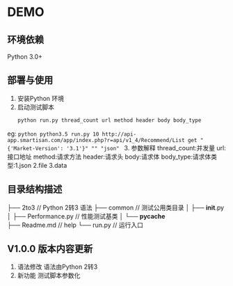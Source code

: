 DEMO
===========================

## 环境依赖
Python 3.0+

## 部署与使用
1. 安装Python 环境
2. 启动测试脚本
    ```python
   python run.py thread_count url method header body body_type
    ```
eg:
    ```python
    python3.5 run.py 10 http://api-app.smartisan.com/app/index.php?r=api/v1_4/Recommend/List get "{'Market-Version': '3.1'}" "" "json"
    ```
3. 参数解释
    thread_count:并发量
    url:接口地址
    method:请求方法
    header:请求头
    body:请求体
    body_type:请求体类型:1.json 2.file 3.data

## 目录结构描述
├── 2to3                        // Python 2转3 语法
├── common                      // 测试公用类目录
│  ├── __init__.py              
│  ├── Performance.py           // 性能测试基类
│  └── __pycache__              
├── Readme.md                   // help
└── run.py                      // 运行入口

## V1.0.0 版本内容更新
1. 语法修改   语法由Python 2转3
2. 新功能   测试脚本参数化
